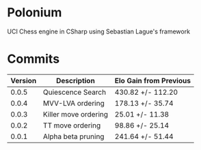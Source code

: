 # Polonium
 UCI Chess engine in CSharp using Sebastian Lague's framework
# Commits
| Version | Description                     | Elo Gain from Previous |
|---------|---------------------------------|------------------------|
| 0.0.5   | Quiescence Search               | 430.82 +/- 112.20      |
| 0.0.4   | MVV-LVA ordering                | 178.13 +/- 35.74       |
| 0.0.3   | Killer move ordering            | 25.01 +/- 11.38        |
| 0.0.2   | TT move ordering                | 98.86 +/- 25.14        |
| 0.0.1   | Alpha beta pruning              | 241.64 +/- 51.44       |
